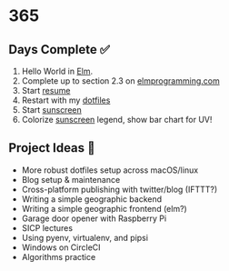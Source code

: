 # 365

## Days Complete ✅
001. Hello World in [Elm](http://elm-lang.org/).
002. Complete up to section 2.3 on [elmprogramming.com](https://elmprogramming.com)
003. Start [resume](https://gitlab.com/jmillxyz/resume)
004. Restart with my [dotfiles](https://github.com/jmillxyz/dotfiles)
005. Start [sunscreen](https://github.com/jmillxyz/sunscreen)
006. Colorize [sunscreen](https://github.com/jmillxyz/sunscreen) legend, show bar
     chart for UV!

## Project Ideas 🤔
- More robust dotfiles setup across macOS/linux
- Blog setup & maintenance
- Cross-platform publishing with twitter/blog (IFTTT?)
- Writing a simple geographic backend
- Writing a simple geographic frontend (elm?)
- Garage door opener with Raspberry Pi
- SICP lectures
- Using pyenv, virtualenv, and pipsi
- Windows on CircleCI
- Algorithms practice
